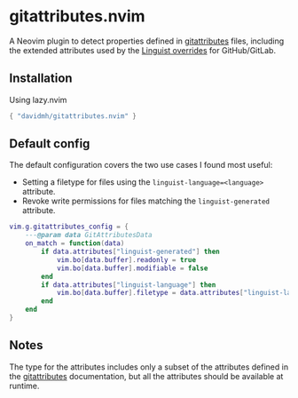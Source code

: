 # gitattributes.nvim

A Neovim plugin to detect properties defined in [gitattributes] files,
including the extended attributes used by the [Linguist overrides] for
GitHub/GitLab.

## Installation

Using lazy.nvim

```lua
{ "davidmh/gitattributes.nvim" }
```

## Default config

The default configuration covers the two use cases I found most useful:

- Setting a filetype for files using the `linguist-language=<language>` attribute.
- Revoke write permissions for files matching the `linguist-generated` attribute.


```lua
vim.g.gitattributes_config = {
    ---@param data GitAttributesData
    on_match = function(data)
        if data.attributes["linguist-generated"] then
            vim.bo[data.buffer].readonly = true
            vim.bo[data.buffer].modifiable = false
        end
        if data.attributes["linguist-language"] then
            vim.bo[data.buffer].filetype = data.attributes["linguist-language"]
        end
    end
}

```

## Notes

The type for the attributes includes only a subset of the attributes defined in
the [gitattributes] documentation, but all the attributes should be available
at runtime.

[gitattributes]: https://git-scm.com/docs/gitattributes
[Linguist overrides]: https://github.com/github-linguist/linguist/blob/main/docs/overrides.md
